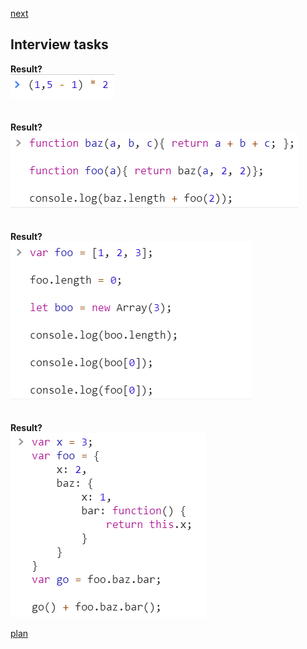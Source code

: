 <a href="02.md">next</a>

<h2>Interview tasks</h2>

<div>
<strong>Result?</strong>

<br/>
<img src="./media/01-1.png">
</div>

<br/>
<br/>

<div>
<strong>Result?</strong>

<br/>
<img src="./media/01-2.png">
</div>

<br/>
<br/>

<div>
<strong>Result?</strong>

<br/>
<img src="./media/01-3.png">
</div>

<br/>
<br/>

<div>
<strong>Result?</strong>

<br/>
<img src="./media/01-4.png">
</div>

<a href="00.md">plan</a>
